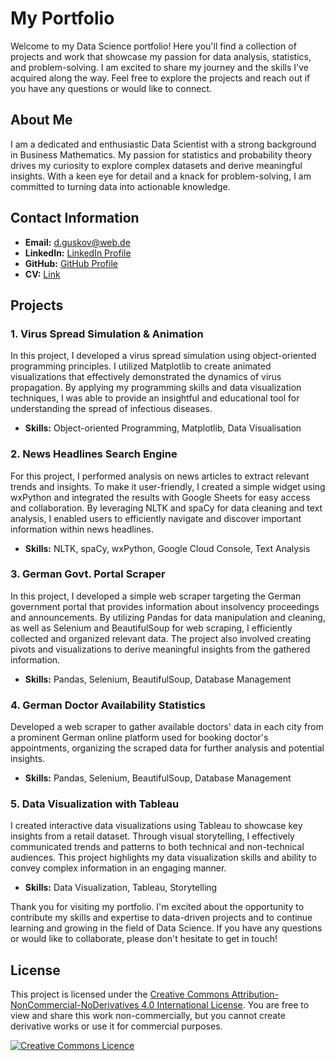 # My Portfolio

Welcome to my Data Science portfolio! Here you'll find a collection of projects and work that showcase my passion for data analysis, statistics, and problem-solving. I am excited to share my journey and the skills I've acquired along the way. Feel free to explore the projects and reach out if you have any questions or would like to connect.

## About Me

I am a dedicated and enthusiastic Data Scientist with a strong background in Business Mathematics. My passion for statistics and probability theory drives my curiosity to explore complex datasets and derive meaningful insights. With a keen eye for detail and a knack for problem-solving, I am committed to turning data into actionable knowledge.

## Contact Information

- **Email:** [d.guskov@web.de](mailto:d.guskov@web.de)
- **LinkedIn:** [LinkedIn Profile](https://www.linkedin.com/in/dmitry-guskov)
- **GitHub:** [GitHub Profile](https://github.com/dvodka)
- **CV:** [Link](https://github.com/dvodka/portfolio_2023/blob/e9c8a0a981c66d84dc8736b268dd8b906c5f3a36/CV_2023.pdf)

## Projects

### 1. Virus Spread Simulation & Animation

In this project, I developed a virus spread simulation using object-oriented programming principles. I utilized Matplotlib to create animated visualizations that effectively demonstrated the dynamics of virus propagation. By applying my programming skills and data visualization techniques, I was able to provide an insightful and educational tool for understanding the spread of infectious diseases.

- **Skills:** Object-oriented Programming, Matplotlib, Data Visualisation

### 2. News Headlines Search Engine

For this project, I performed analysis on news articles to extract relevant trends and insights. To make it user-friendly, I created a simple widget using wxPython and integrated the results with Google Sheets for easy access and collaboration. By leveraging NLTK and spaCy for data cleaning and text analysis, I enabled users to efficiently navigate and discover important information within news headlines.

- **Skills:** NLTK, spaCy, wxPython, Google Cloud Console, Text Analysis

### 3. German Govt. Portal Scraper

In this project, I developed a simple web scraper targeting the German government portal that provides information about insolvency proceedings and announcements. By utilizing Pandas for data manipulation and cleaning, as well as Selenium and BeautifulSoup for web scraping, I efficiently collected and organized relevant data. The project also involved creating pivots and visualizations to derive meaningful insights from the gathered information.

- **Skills:** Pandas, Selenium, BeautifulSoup, Database Management

### 4. German Doctor Availability Statistics

Developed a web scraper to gather available doctors' data in each city from a prominent German online platform used for booking doctor's appointments, organizing the scraped data for further analysis and potential insights. 

- **Skills:** Pandas, Selenium, BeautifulSoup, Database Management

### 5. Data Visualization with Tableau

I created interactive data visualizations using Tableau to showcase key insights from a retail dataset. Through visual storytelling, I effectively communicated trends and patterns to both technical and non-technical audiences. This project highlights my data visualization skills and ability to convey complex information in an engaging manner.

- **Skills:** Data Visualization, Tableau, Storytelling

Thank you for visiting my portfolio. I'm excited about the opportunity to contribute my skills and expertise to data-driven projects and to continue learning and growing in the field of Data Science. If you have any questions or would like to collaborate, please don't hesitate to get in touch!

## License

This project is licensed under the [Creative Commons Attribution-NonCommercial-NoDerivatives 4.0 International License](https://creativecommons.org/licenses/by-nc-nd/4.0/). You are free to view and share this work non-commercially, but you cannot create derivative works or use it for commercial purposes.

<a rel="license" href="http://creativecommons.org/licenses/by-nc-nd/4.0/"><img alt="Creative Commons Licence" style="border-width:0" src="https://i.creativecommons.org/l/by-nc-nd/4.0/80x15.png" /></a><br />

